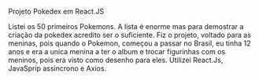 Projeto Pokedex em React.JS

Listei os 50 primeiros Pokemons. A lista é enorme mas para demostrar a criação da pokedex acredito ser o suficiente.
Fiz o projeto, voltado para as meninas, pois quando o Pokemon, começou a passar no Brasil, eu tinha 12 anos e era a unica menina a ter o album e trocar figurinhas com os meninos, pois era visto como desenho para eles. Utilizei React.Js, JavaSprip assincrono e Axios.
